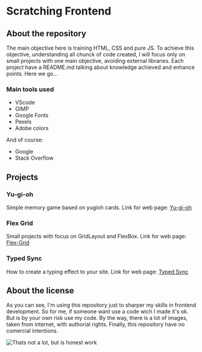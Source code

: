 # Scratching Frontend

## About the repository

The main objective here is training HTML, CSS and pure JS. To achieve this
objective, understanding all chunck of code created, I will focus only on small
projects with one main objective, avoiding external libraries. Each project have
a README.md talking about knowledge achieved and enhance points. Here we go...

### Main tools used

- VScode
- GIMP
- Google Fonts
- Pexels
- Adobe colors

And of course: 

- Google
- Stack Overflow

## Projects

### Yu-gi-oh

Simple memory game based on yugioh cards.
Link for web page: [Yu-gi-oh](https://joaohenrique12.github.io/mastering_frontend/yugioh/)

### Flex Grid 

Small projects with focus on GridLayout and FlexBox.
Link for web page: [Flex-Grid](https://joaohenrique12.github.io/mastering_frontend/flex-grid/)

### Typed Sync

How to create a typing effect to your site.
Link for web page: [Typed Sync](https://joaohenrique12.github.io/mastering_frontend/typed_sync/)

## About the license

As you can see, I'm using this repository just to sharper my skills in frontend 
development. So for me, if someone want use a code wich I made it's ok. But
is by your own risk use my code. By the way, there is a lot of images, taken 
from internet, with authorial rights. Finally, this repository have no comercial
intentions.

<img style="display: block; margin: auto;" src="https://en.meming.world/images/en/b/be/But_It%27s_Honest_Work.jpg" alt="Thats not a lot, but is honest work">
